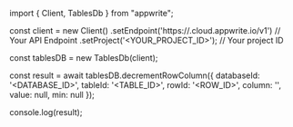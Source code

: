 import { Client, TablesDb } from "appwrite";

const client = new Client()
    .setEndpoint('https://<REGION>.cloud.appwrite.io/v1') // Your API Endpoint
    .setProject('<YOUR_PROJECT_ID>'); // Your project ID

const tablesDB = new TablesDb(client);

const result = await tablesDB.decrementRowColumn({
    databaseId: '<DATABASE_ID>',
    tableId: '<TABLE_ID>',
    rowId: '<ROW_ID>',
    column: '',
    value: null,
    min: null
});

console.log(result);
